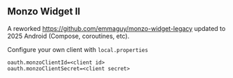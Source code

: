 ## Monzo Widget II

A reworked https://github.com/emmaguy/monzo-widget-legacy updated to 2025 Android (Compose,
coroutines, etc).

Configure your own client with `local.properties`

```properties
oauth.monzoClientId=<client id>
oauth.monzoClientSecret=<client secret>
```
